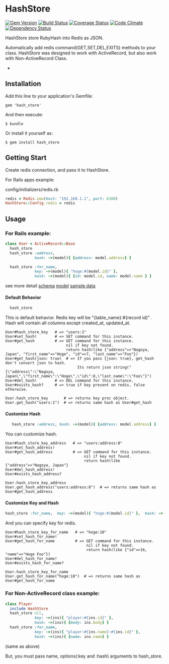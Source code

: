 # HashStore

[![Gem Version](https://badge.fury.io/rb/hash_store.png)](http://badge.fury.io/rb/hash_store)
[![Build Status](https://travis-ci.org/curi1119/hash_store.png?branch=master)](https://travis-ci.org/curi1119/hash_store)
[![Coverage Status](https://coveralls.io/repos/curi1119/hash_store/badge.png)](https://coveralls.io/r/curi1119/hash_store)
[![Code Climate](https://codeclimate.com/github/curi1119/hash_store.png)](https://codeclimate.com/github/curi1119/hash_store)
[![Dependency Status](https://gemnasium.com/curi1119/hash_store.png)](https://gemnasium.com/curi1119/hash_store)

HashStore store RubyHash into Redis as JSON.

Automatically add redis command(GET,SET,DEL,EXITS) methods to your class.
HashStore was designed to work with ActiveRecord, but also work with Non-ActiveRecord Class.

-

## Installation

Add this line to your application's Gemfile:

    gem 'hash_store'

And then execute:

    $ bundle

Or install it yourself as:

    $ gem install hash_store

## Getting Start

Create redis connection, and pass it to HashStore.

For Rails apps example:

config/initializers/redis.rb
```ruby
redis = Redis.new(host: "192.168.1.1", port: 6380)
HashStore::Config.redis = redis
```

## Usage

### For Rails example:

```ruby
class User < ActiveRecord::Base
  hash_store
  hash_store :address,
             hash: ->(model){ {address: model.address} }

  hash_store :for_name,
             key: ->(model){ "hoge:#{model.id}" },
             hash: ->(model){ {id: model.id, name: model.name } }
```
see more detail
[schema](https://github.com/curi1119/hash_store/blob/master/spec/db/schema.rb)
[model](https://github.com/curi1119/hash_store/blob/master/spec/support/models.rb)
[sample data](https://github.com/curi1119/hash_store/blob/master/spec/factories/models.rb)

#### Default Behavior
```ruby
  hash_store
```
This is default behavior.
Redis key will be "{table_name}:#{record id}" .
Hash will contain all columns except created_at, updated_at.
```
User#hash_store_key   # => "users:1"
User#set_hash!        # => SET command for this instance.
User#get_hash         # => GET command for this instance.
                           nil if key not found.
                           return hash(like {"address"=>"Nagoya, Japan", "first_name"=>"Hoge", "id"=>7, "last_name"=>"Foo"})
User#get_hash(json: true)  # => If you pass {json: true}, get_hash don't convert json to hash.
                                Its return json string("{\"address\":\"Nagoya, Japan\",\"first_name\":\"Hoge\",\"id\":8,\"last_name\":\"Foo\"}")
User#del_hash!        # => DEL command for this instance.
User#exists_hash?     # => true if key present on redis, false otherwise.

User.hash_store_key       # => returns key proc object.
User.get_hash("users:1")  # => returns same hash as User#get_hash
```

#### Customize Hash
```ruby
   hash_store :address, hash: ->(model){ {address: model.address} }
```
You can customize hash.
```
User#hash_store_key_address   # => "users:address:8"
User#set_hash_address!
User#get_hash_address         # => GET command for this instance.
                                   nil if key not found.
                                   return hash(like {"address"=>"Nagoya, Japan"}
User#del_hash_address!
User#exists_hash_address?

User.hash_store_key_address
User.get_hash_address("users:address:8")  # => returns same hash as User#get_hash_address

```

#### Customize Key and Hash
```ruby
hash_store :for_name,  key: ->(model){ "hoge:#{model.id}" },  hash: ->(model){ {id: model.id, name: model.name } }`
```

And you can specify key for redis.
```
User#hash_store_key_for_name   # => "hoge:10"
User#set_hash_for_name!
User#get_hash_for_name         # => GET command for this instance.
                                    nil if key not found.
                                    return hash(like {"id"=>16, "name"=>"Hoge Foo"})
User#del_hash_for_name!
User#exists_hash_for_name?

User.hash_store_key_for_name
User.get_hash_for_name("hoge:10")  # => returns same hash as User#get_hash_for_name
```


### For Non-ActiveRecord class example:

```ruby
class Player
  include HashStore
  hash_store nil,
             key: ->(ins){ "player:#{ins.id}" },
             hash: ->(ins){ {body: ins.body} }
  hash_store :for_name,
             key: ->(ins){ "player:#{ins.name}:#{ins.id}" },
             hash: ->(ins){ {name: ins.name} }
```
(same as above)

But, you must pass name, options(:key and :hash) arguments to hash_store.
